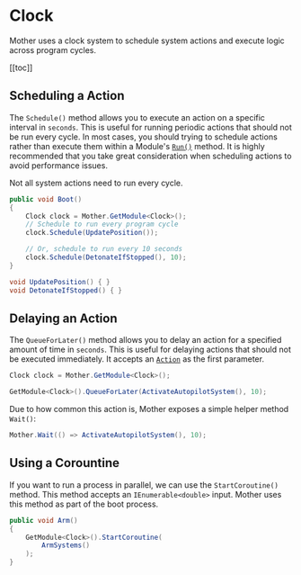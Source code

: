 # Clock

Mother uses a clock system to schedule system actions and execute logic across program cycles.

[[toc]]

## Scheduling a Action

The `Schedule()` method allows you to execute an action on a specific interval in `seconds`.  This is useful for running periodic actions that should not be run every cycle.  In most cases, you should trying to schedule actions rather than execute them within a Module's [`Run()`](../BuildingAModule/BuildingAModule.md#running-a-module) method. It is highly recommended that you take great consideration when scheduling actions to avoid performance issues.  

Not all system actions need to run every cycle.


```csharp title="MissileGuidanceModule.cs"
public void Boot()
{
    Clock clock = Mother.GetModule<Clock>();
    // Schedule to run every program cycle
    clock.Schedule(UpdatePosition());

    // Or, schedule to run every 10 seconds
    clock.Schedule(DetonateIfStopped(), 10);
}

void UpdatePosition() { }
void DetonateIfStopped() { }
```

## Delaying an Action

The `QueueForLater()` method allows you to delay an action for a specified amount of time in `seconds`.  This is useful for delaying actions that should not be executed immediately. It accepts an [`Action`](https://learn.microsoft.com/en-us/dotnet/api/system.action-1?view=net-9.0) as the first parameter.

```csharp title="MissileGuidanceModule.cs"
Clock clock = Mother.GetModule<Clock>();

GetModule<Clock>().QueueForLater(ActivateAutopilotSystem(), 10);
```

Due to how common this action is, Mother exposes a simple helper method `Wait()`:

```csharp title="MissileGuidanceModule.cs"
Mother.Wait(() => ActivateAutopilotSystem(), 10);
```

## Using a Corountine

If you want to run a process in parallel, we can use the `StartCoroutine()` method.  This method accepts an `IEnumerable<double>` input. Mother uses this method as part of the boot process.

```csharp title="MissileGuidanceModule.cs"
public void Arm()
{
    GetModule<Clock>().StartCoroutine(
        ArmSystems()
    );
}
```

